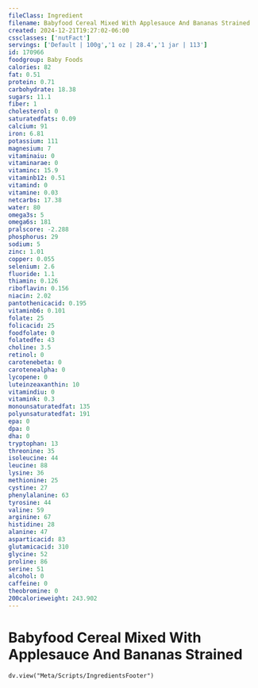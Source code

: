 ```yaml
---
fileClass: Ingredient
filename: Babyfood Cereal Mixed With Applesauce And Bananas Strained
created: 2024-12-21T19:27:02-06:00
cssclasses: ['nutFact']
servings: ['Default | 100g','1 oz | 28.4','1 jar | 113']
id: 170966
foodgroup: Baby Foods
calories: 82
fat: 0.51
protein: 0.71
carbohydrate: 18.38
sugars: 11.1
fiber: 1
cholesterol: 0
saturatedfats: 0.09
calcium: 91
iron: 6.81
potassium: 111
magnesium: 7
vitaminaiu: 0
vitaminarae: 0
vitaminc: 15.9
vitaminb12: 0.51
vitamind: 0
vitamine: 0.03
netcarbs: 17.38
water: 80
omega3s: 5
omega6s: 181
pralscore: -2.288
phosphorus: 29
sodium: 5
zinc: 1.01
copper: 0.055
selenium: 2.6
fluoride: 1.1
thiamin: 0.126
riboflavin: 0.156
niacin: 2.02
pantothenicacid: 0.195
vitaminb6: 0.101
folate: 25
folicacid: 25
foodfolate: 0
folatedfe: 43
choline: 3.5
retinol: 0
carotenebeta: 0
carotenealpha: 0
lycopene: 0
luteinzeaxanthin: 10
vitamindiu: 0
vitamink: 0.3
monounsaturatedfat: 135
polyunsaturatedfat: 191
epa: 0
dpa: 0
dha: 0
tryptophan: 13
threonine: 35
isoleucine: 44
leucine: 88
lysine: 36
methionine: 25
cystine: 27
phenylalanine: 63
tyrosine: 44
valine: 59
arginine: 67
histidine: 28
alanine: 47
asparticacid: 83
glutamicacid: 310
glycine: 52
proline: 86
serine: 51
alcohol: 0
caffeine: 0
theobromine: 0
200calorieweight: 243.902
---
```


# Babyfood Cereal Mixed With Applesauce And Bananas Strained

```dataviewjs
dv.view("Meta/Scripts/IngredientsFooter")
```